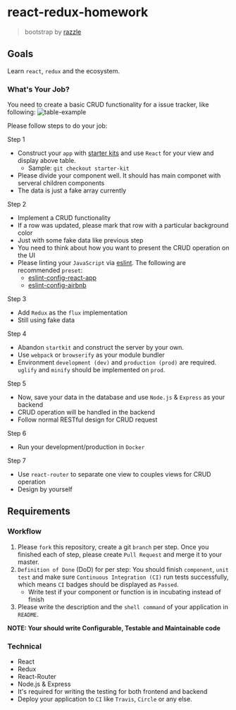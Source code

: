 # react-redux-homework
> bootstrap by [razzle](https://github.com/jaredpalmer/razzle)

## Goals
Learn `react`, `redux` and the ecosystem.

### What's Your Job?
You need to create a basic CRUD functionality for a issue tracker, like following:
![table-example](http://i.imgur.com/tyecoP9.png)

Please follow steps to do your job:   

Step 1
  * Construct your `app` with [starter kits](https://reactjs.org/community/starter-kits.html) and use `React` for your view and display above table.
    * Sample: `git checkout starter-kit`
  * Please divide your component well. It should has main componet with serveral children components
  * The data is just a fake array currently

Step 2
  * Implement a CRUD functionality
  * If a row was updated, please mark that row with a particular background color
  * Just with some fake data like previous step
  * You need to think about how you want to present the CRUD operation on the UI
  * Please linting your `JavaScript` via [eslint](https://eslint.org/). The following are recommended `preset`:
    * [eslint-config-react-app](https://github.com/facebook/create-react-app/tree/master/packages/eslint-config-react-app)
    * [eslint-config-airbnb](https://github.com/airbnb/javascript/tree/master/packages/eslint-config-airbnb)

Step 3
  * Add `Redux` as the `flux` implementation
  * Still using fake data

Step 4
  * Abandon `startkit` and construct the server by your own.
  * Use `webpack` or `browserify` as your module bundler
  * Environment `development (dev)` and `production (prod)` are required. `uglify` and `minify` should be implemented on `prod`.

Step 5
  * Now, save your data in the database and use `Node.js` & `Express` as your backend
  * CRUD operation will be handled in the backend
  * Follow normal RESTful design for CRUD request

Step 6
  * Run your development/production in `Docker`

Step 7
  * Use `react-router` to separate one view to couples views for CRUD operation
  * Design by yourself

## Requirements

### Workflow
1. Please `fork` this repository, create a git `branch` per step. Once you finished each of step, please create `Pull Request`  and merge it to your master.
2. `Definition of Done` (DoD) for per step: You should finish `component`, `unit test` and make sure `Continuous Integration (CI)` run tests successfully, which means `CI` badges should be displayed as `Passed`.
   * Write test if your component or function is in incubating instead of finish
3. Please write the description and the `shell command` of your application in `README`.

**NOTE: Your should write Configurable, Testable and Maintainable code**

### Technical
* React
* Redux
* React-Router
* Node.js & Express
* It's required for writing the testing for both frontend and backend
* Deploy your application to `CI` like `Travis`, `Circle` or any else.
